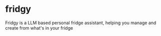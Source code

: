 # fridgy
Fridgy is a LLM based personal fridge assistant, helping you manage and create from what's in your fridge
